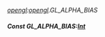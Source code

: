 _[opengl](../../modules/opengl/opengl-module.md):[opengl](../../modules/opengl/opengl-module.md).GL\_ALPHA\_BIAS_
##### Const GL\_ALPHA\_BIAS:[Int](../../modules/wonkey/wonkey-types-int.md)
